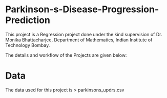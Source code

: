 # Parkinson-s-Disease-Progression-Prediction
This project is a Regression project done under the kind supervision of Dr. Monika Bhattacharjee, Department of Mathematics, Indian Institute of Technology Bombay. 

The details and workflow of the Projects are given below:

# Data
The data used for this project is > parkinsons_updrs.csv

